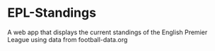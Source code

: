 # EPL-Standings
A web app that displays the current standings of the English Premier League using data from football-data.org
